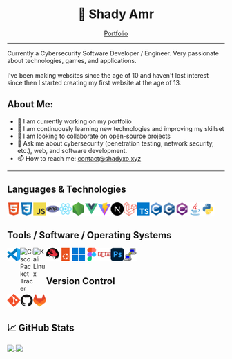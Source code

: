 <h1 align="center"> 🐪 Shady Amr</h1>

<p align="center">
  <a href="https://shadyxo.xyz">Portfolio</a>
</p>

-----------------------------------------------------------

Currently a Cybersecurity Software Developer / Engineer. Very passionate about technologies, games, and applications.<br><br>I've been making websites since the age of 10 and haven't lost interest since then I started creating my first website at the age of 13.

## About Me:
- 🔭 I am currently working on my portfolio
- 🌱 I am continuously learning new technologies and improving my skillset
- 👯 I am looking to collaborate on open-source projects
- 💬 Ask me about cybersecurity (penetration testing, network security, etc.), web, and software development.
- 📫 How to reach me: contact@shadyxo.xyz
-------------------------------------------------------------

## Languages & Technologies
<a><img align="left" alt="HTML5" width="30px" src="https://raw.githubusercontent.com/devicons/devicon/master/icons/html5/html5-original.svg" /></a>
<a><img align="left" alt="CSS3" width="30px" src="https://raw.githubusercontent.com/devicons/devicon/master/icons/css3/css3-original.svg" /></a>
<a><img align="left" alt="JavaScript" width="30px" src="https://raw.githubusercontent.com/devicons/devicon/master/icons/javascript/javascript-original.svg" /></a>
<a><img align="left" alt="PHP" width="30px" src="https://raw.githubusercontent.com/devicons/devicon/master/icons/php/php-original.svg" /></a>
<a><img align="left" alt="ReactJS" width="30px" src="https://raw.githubusercontent.com/devicons/devicon/master/icons/react/react-original.svg" /></a>
<a><img align="left" alt="NodeJS" width="30px" src="https://raw.githubusercontent.com/devicons/devicon/master/icons/nodejs/nodejs-original.svg" /></a>
<a><img align="left" alt="Vue.js" width="30px" src="https://raw.githubusercontent.com/devicons/devicon/master/icons/vuejs/vuejs-original.svg" /></a>
<a><img align="left" alt="Vite.js" width="30px" src="https://raw.githubusercontent.com/devicons/devicon/master/icons/vitejs/vitejs-original.svg" /></a>
<a><img align="left" alt="Angular" width="30px" src="https://raw.githubusercontent.com/devicons/devicon/master/icons/nextjs/nextjs-original.svg" /></a>
<a><img align="left" alt="Laravel" width="30px" src="https://raw.githubusercontent.com/devicons/devicon/master/icons/laravel/laravel-original.svg" /></a>
<a><img align="left" alt="TypeScript" width="30px" src="https://raw.githubusercontent.com/devicons/devicon/master/icons/typescript/typescript-original.svg" /></a>
<a><img align="left" alt="C" width="30px" src="https://raw.githubusercontent.com/devicons/devicon/master/icons/c/c-original.svg" /></a>
<a><img align="left" alt="C++" width="30px" src="https://raw.githubusercontent.com/github/explore/180320cffc25f4ed1bbdfd33d4db3a66eeeeb358/topics/cpp/cpp.png" /></a>
<a><img align="left" alt="C#" width="30px" src="https://raw.githubusercontent.com/devicons/devicon/master/icons/csharp/csharp-original.svg" /></a>
<a><img align="left" alt="Java" width="30px" src="https://raw.githubusercontent.com/devicons/devicon/master/icons/java/java-original.svg" /></a>
<a><img align="left" alt="Python" width="30px" src="https://raw.githubusercontent.com/devicons/devicon/master/icons/python/python-original.svg" /></a>

<br />
<br />

## Tools / Software / Operating Systems
<a><img align="left" alt="Visual Studio Code" width="30px" src="https://raw.githubusercontent.com/devicons/devicon/master/icons/vscode/vscode-original.svg" /></a>
<a><img align="left" alt="Cisco Packet Tracer" width="30px" src="https://upload.wikimedia.org/wikipedia/en/d/dc/Cisco_Packet_Tracer_Icon.png" /></a>
<a><img align="left" alt="Kali Linux" width="30px" src="https://upload.wikimedia.org/wikipedia/commons/2/2b/Kali-dragon-icon.svg" /></a>
<a><img align="left" alt="RedHat" width="30px" src="https://raw.githubusercontent.com/devicons/devicon/master/icons/redhat/redhat-original.svg" /></a>
<a><img align="left" alt="Ubuntu" width="30px" src="https://raw.githubusercontent.com/devicons/devicon/master/icons/ubuntu/ubuntu-plain.svg" /></a>
<a><img align="left" alt="Windows" width="30px" src="https://raw.githubusercontent.com/devicons/devicon/master/icons/windows11/windows11-original.svg" /></a>
<a><img align="left" alt="Figma" width="30px" src="https://raw.githubusercontent.com/devicons/devicon/master/icons/figma/figma-original.svg" /></a>
<a><img align="left" alt="NPM" width="30px" src="https://raw.githubusercontent.com/devicons/devicon/master/icons/npm/npm-original-wordmark.svg" /></a>
<a><img align="left" alt="Photoshop" width="30px" src="https://raw.githubusercontent.com/devicons/devicon/master/icons/photoshop/photoshop-original.svg" /></a>
<a><img align="left" alt="Putty" width="30px" src="https://raw.githubusercontent.com/devicons/devicon/master/icons/putty/putty-original.svg" /></a>

<br />
<br />

## Version Control
<a><img align="left" alt="Git" width="30px" src="https://raw.githubusercontent.com/devicons/devicon/master/icons/git/git-original.svg" /></a>
<a><img align="left" alt="GitHub" width="30px" src="https://raw.githubusercontent.com/devicons/devicon/master/icons/github/github-original.svg" /></a>
<a><img align="left" alt="GitLab" width="30px" src="https://raw.githubusercontent.com/devicons/devicon/master/icons/gitlab/gitlab-original.svg" /></a>

<br />
<br />

## &#x1f4c8; GitHub Stats
<a href="https://github.com/shadyamr/shadyamr">
<img align="center" src="https://github-readme-stats-delta-six-93.vercel.app/api/top-langs/?username=shadyamr&hide=pawn,sourcepawn&langs_count=8&count_private=true&title_color=ffffff&text_color=c9cacc&icon_color=2bbc8a&bg_color=1d1f21" />
</a>
<a href="https://github.com/shadyamr/shadyamr">
  <img align="center" src="https://github-readme-stats-delta-six-93.vercel.app/api?username=shadyamr&show_icons=true&line_height=27&count_private=true&title_color=ffffff&text_color=c9cacc&icon_color=2bbc8a&bg_color=1d1f21&env=PAT_1&count_private=true" />
</a>

